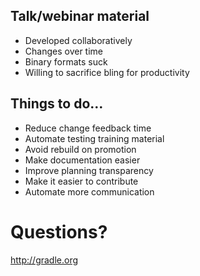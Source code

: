 ## Talk/webinar material

* Developed collaboratively
* Changes over time
* Binary formats suck
* Willing to sacrifice bling for productivity

## Things to do…

* Reduce change feedback time
* Automate testing training material
* Avoid rebuild on promotion
* Make documentation easier
* Improve planning transparency
* Make it easier to contribute
* Automate more communication

# Questions?

http://gradle.org